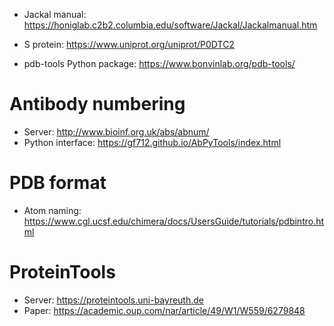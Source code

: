 * Jackal manual: https://honiglab.c2b2.columbia.edu/software/Jackal/Jackalmanual.htm

* S protein: https://www.uniprot.org/uniprot/P0DTC2

* pdb-tools Python package: https://www.bonvinlab.org/pdb-tools/

Antibody numbering
==================

* Server: http://www.bioinf.org.uk/abs/abnum/
* Python interface: https://gf712.github.io/AbPyTools/index.html

PDB format
==========

* Atom naming: https://www.cgl.ucsf.edu/chimera/docs/UsersGuide/tutorials/pdbintro.html

ProteinTools
============

* Server: https://proteintools.uni-bayreuth.de
* Paper: https://academic.oup.com/nar/article/49/W1/W559/6279848
